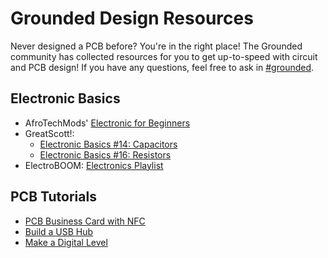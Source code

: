 # Grounded Design Resources

Never designed a PCB before? You're in the right place! The Grounded community has collected resources for you to get up-to-speed with circuit and PCB design! If you have any questions, feel free to ask in [#grounded](https://hackclub.slack.com/archives/C0948RT0C1M).

## Electronic Basics

- AfroTechMods' [Electronic for Beginners](https://www.youtube.com/watch?v=8gvJzrjwjds&list=PLzqS33DOPhJkRn6e9_OTdQwRojO8qlusI)
- GreatScott!:
  - [Electronic Basics #14: Capacitors](https://www.youtube.com/watch?v=otQGdPLyF3w&list=PLAROrg3NQn7cyu01HpOv5BWo217XWBZu0&index=42)
  - [Electronic Basics #16: Resistors](https://www.youtube.com/watch?v=7w5I-KbJ1Sg&list=PLAROrg3NQn7cyu01HpOv5BWo217XWBZu0&index=40)
- ElectroBOOM: [Electronics Playlist](https://youtube.com/playlist?list=PLr_CZLgMkHeXc_45uIgYutY0m6fqmI5du&si=WIVFAfIjkPKWoWJn)

## PCB Tutorials

- [PCB Business Card with NFC](https://jams.hackclub.com/jam/hacker-card)
- [Build a USB Hub](https://jams.hackclub.com/batch/usb-hub)
- [Make a Digital Level](https://jams.hackclub.com/batch/sparkletilt-pcb)